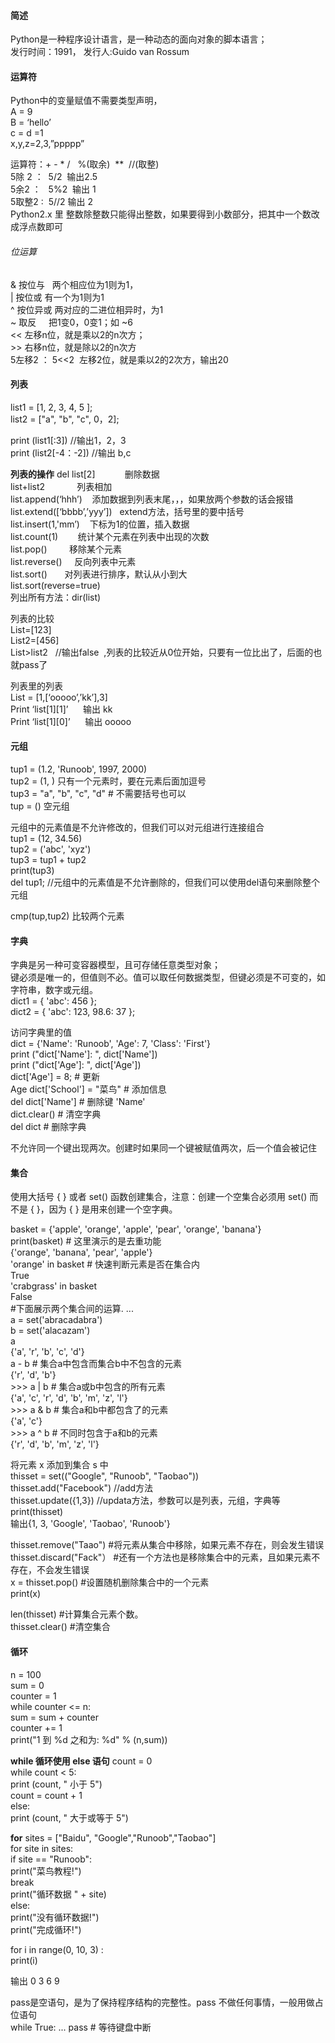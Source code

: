 #### 简述
Python是一种程序设计语言，是一种动态的面向对象的脚本语言；<br>
发行时间：1991， 发行人:Guido van Rossum

#### 运算符
Python中的变量赋值不需要类型声明，<br>
A = 9<br>
B = ‘hello’ <br>
c = d =1<br>
x,y,z=2,3,”ppppp”<br>

运算符：+ - * /   %(取余)  **  //(取整)  <br> 
5除 2 ：  5/2  输出2.5<br>
5余2 ：   5%2  输出 1<br>
5取整2 :  5//2 输出 2<br>
Python2.x 里 整数除整数只能得出整数，如果要得到小数部分，把其中一个数改成浮点数即可<br>

###### 位运算
& 按位与   两个相应位为1则为1，<br>
|  按位或   有一个为1则为1<br>
^ 按位异或 两对应的二进位相异时，为1  
~ 取反     把1变0，0变1；如 ~6  
<<         左移n位，就是乘以2的n次方；   
\>>        右移n位，就是除以2的n次方  
5左移2 ： 5<<2  左移2位，就是乘以2的2次方，输出20  

#### 列表  
list1 = [1, 2, 3, 4, 5 ];   
list2 = ["a", "b", "c", 0，2];  

print (list1[:3])  //输出1，2，3  
print (list2[-4：-2])  //输出 b,c  

**列表的操作**
del list[2]            删除数据  
list+list2             列表相加  
list.append(‘hhh’)    添加数据到列表末尾，，，如果放两个参数的话会报错  
list.extend([‘bbbb’,’yyy’])   extend方法，括号里的要中括号  
list.insert(1,'mm’)    下标为1的位置，插入数据  
list.count(1)        统计某个元素在列表中出现的次数  
list.pop()         移除某个元素   
list.reverse()     反向列表中元素  
list.sort()       对列表进行排序，默认从小到大  
list.sort(reverse=true)  
列出所有方法：dir(list)  
 
 列表的比较  
List=[123]  
List2=[456]  
List>list2    //输出false  ,列表的比较近从0位开始，只要有一位比出了，后面的也就pass了  

列表里的列表  
List = [1,[‘ooooo’,’kk’],3]  
Print ‘list[1][1]’      输出 kk  
Print ‘list[1][0]’      输出 ooooo  

#### 元组
tup1 = (1.2, 'Runoob', 1997, 2000)  
tup2 = (1, )  只有一个元素时，要在元素后面加逗号  
tup3 = "a", "b", "c", "d"   # 不需要括号也可以  
tup = ()  空元组  

元组中的元素值是不允许修改的，但我们可以对元组进行连接组合  
tup1 = (12, 34.56)  
tup2 = ('abc', 'xyz')                   
 tup3 = tup1 + tup2  
print(tup3)     
del tup1;       //元组中的元素值是不允许删除的，但我们可以使用del语句来删除整个元组  

cmp(tup,tup2)   比较两个元素  

#### 字典
字典是另一种可变容器模型，且可存储任意类型对象；  
键必须是唯一的，但值则不必。值可以取任何数据类型，但键必须是不可变的，如字符串，数字或元组。  
dict1 = { 'abc': 456 };  
dict2 = { 'abc': 123, 98.6: 37 };  

访问字典里的值  
dict = {'Name': 'Runoob', 'Age': 7, 'Class': 'First'}   
print ("dict['Name']: ", dict['Name'])  
print ("dict['Age']: ", dict['Age'])  
dict['Age'] = 8;       # 更新   
Age dict['School'] = "菜鸟"   # 添加信息  
del dict['Name']     # 删除键 'Name'  
dict.clear()           # 清空字典  
del dict              # 删除字典  

不允许同一个键出现两次。创建时如果同一个键被赋值两次，后一个值会被记住  


#### 集合
使用大括号 { } 或者 set() 函数创建集合，注意：创建一个空集合必须用 set() 而不是 { }，因为 { } 是用来创建一个空字典。  

basket = {'apple', 'orange', 'apple', 'pear', 'orange', 'banana'}   
print(basket) # 这里演示的是去重功能   
{'orange', 'banana', 'pear', 'apple'}   
 'orange' in basket # 快速判断元素是否在集合内  
 True  
 'crabgrass' in basket  
False   
 #下面展示两个集合间的运算. ...  
a = set('abracadabra')   
b = set('alacazam')   
a   
{'a', 'r', 'b', 'c', 'd'}   
a - b # 集合a中包含而集合b中不包含的元素  
 {'r', 'd', 'b'}   
\>>> a | b # 集合a或b中包含的所有元素  
 {'a', 'c', 'r', 'd', 'b', 'm', 'z', 'l'}  
\>>> a & b # 集合a和b中都包含了的元素   
{'a', 'c'}   
\>>> a ^ b # 不同时包含于a和b的元素  
{'r', 'd', 'b', 'm', 'z', 'l'}  


将元素 x 添加到集合 s 中  
thisset = set(("Google", "Runoob", "Taobao"))   
thisset.add("Facebook")     //add方法  
thisset.update({1,3})      //updata方法，参数可以是列表，元组，字典等  
print(thisset)  
输出{1, 3, 'Google', 'Taobao', 'Runoob'}  

thisset.remove("Taao") #将元素从集合中移除，如果元素不存在，则会发生错误  
thisset.discard("Fack"） #还有一个方法也是移除集合中的元素，且如果元素不存在，不会发生错误  
x = thisset.pop()    #设置随机删除集合中的一个元素  
print(x)  

len(thisset)  #计算集合元素个数。  
thisset.clear() #清空集合  

#### 循环
n = 100   
sum = 0   
counter = 1   
while counter <= n:   
    sum = sum + counter   
    counter += 1  
print("1 到 %d 之和为: %d" % (n,sum))  


**while 循环使用 else 语句**
count = 0   
while count < 5:   
    print (count, " 小于 5")   
    count = count + 1  
else:   
    print (count, " 大于或等于 5")  

**for**
sites = ["Baidu", "Google","Runoob","Taobao"]  
for site in sites:  
if site == "Runoob":   
    print("菜鸟教程!")   
        break   
    print("循环数据 " + site)   
else:   
    print("没有循环数据!")   
print("完成循环!")  


for i in range(0, 10, 3) :   
print(i)  

输出 0 3 6 9  

pass是空语句，是为了保持程序结构的完整性。pass 不做任何事情，一般用做占位语句  
while True: ... pass # 等待键盘中断  













